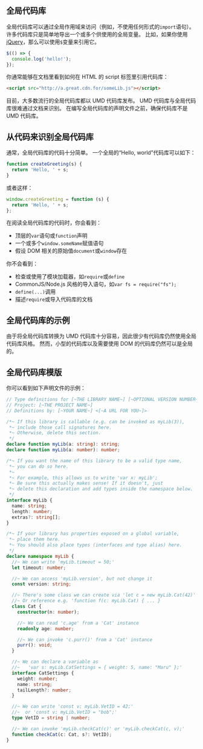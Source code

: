 ## 全局代码库

全局代码库可以通过全局作用域来访问（例如，不使用任何形式的`import`语句）。
许多代码库只是简单地导出一个或多个供使用的全局变量。
比如，如果你使用[jQuery](https://jquery.com/)，那么可以使用`$`变量来引用它。

```ts
$(() => {
  console.log('hello!');
});
```

你通常能够在文档里看到如何在 HTML 的 script 标签里引用代码库：

```html
<script src="http://a.great.cdn.for/someLib.js"></script>
```

目前，大多数流行的全局代码库都以 UMD 代码库发布。
UMD 代码库与全局代码库很难通过文档来识别。
在编写全局代码库的声明文件之前，确保代码库不是 UMD 代码库。

## 从代码来识别全局代码库

通常，全局代码库的代码十分简单。
一个全局的“Hello, world”代码库可以如下：

```js
function createGreeting(s) {
  return 'Hello, ' + s;
}
```

或者这样：

```js
window.createGreeting = function (s) {
  return 'Hello, ' + s;
};
```

在阅读全局代码库的代码时，你会看到：

- 顶层的`var`语句或`function`声明
- 一个或多个`window.someName`赋值语句
- 假设 DOM 相关的原始值`document`或`window`存在

你不会看到：

- 检查或使用了模块加载器，如`require`或`define`
- CommonJS/Node.js 风格的导入语句，如`var fs = require("fs");`
- `define(...)`调用
- 描述`require`或导入代码库的文档

## 全局代码库的示例

由于将全局代码库转换为 UMD 代码库十分容易，因此很少有代码库仍然使用全局代码库风格。
然而，小型的代码库以及需要使用 DOM 的代码库仍然可以是全局的。

## 全局代码库模版

你可以看到如下声明文件的示例：

```ts
// Type definitions for [~THE LIBRARY NAME~] [~OPTIONAL VERSION NUMBER~]
// Project: [~THE PROJECT NAME~]
// Definitions by: [~YOUR NAME~] <[~A URL FOR YOU~]>

/*~ If this library is callable (e.g. can be invoked as myLib(3)),
 *~ include those call signatures here.
 *~ Otherwise, delete this section.
 */
declare function myLib(a: string): string;
declare function myLib(a: number): number;

/*~ If you want the name of this library to be a valid type name,
 *~ you can do so here.
 *~
 *~ For example, this allows us to write 'var x: myLib';
 *~ Be sure this actually makes sense! If it doesn't, just
 *~ delete this declaration and add types inside the namespace below.
 */
interface myLib {
  name: string;
  length: number;
  extras?: string[];
}

/*~ If your library has properties exposed on a global variable,
 *~ place them here.
 *~ You should also place types (interfaces and type alias) here.
 */
declare namespace myLib {
  //~ We can write 'myLib.timeout = 50;'
  let timeout: number;

  //~ We can access 'myLib.version', but not change it
  const version: string;

  //~ There's some class we can create via 'let c = new myLib.Cat(42)'
  //~ Or reference e.g. 'function f(c: myLib.Cat) { ... }
  class Cat {
    constructor(n: number);

    //~ We can read 'c.age' from a 'Cat' instance
    readonly age: number;

    //~ We can invoke 'c.purr()' from a 'Cat' instance
    purr(): void;
  }

  //~ We can declare a variable as
  //~   'var s: myLib.CatSettings = { weight: 5, name: "Maru" };'
  interface CatSettings {
    weight: number;
    name: string;
    tailLength?: number;
  }

  //~ We can write 'const v: myLib.VetID = 42;'
  //~  or 'const v: myLib.VetID = "bob";'
  type VetID = string | number;

  //~ We can invoke 'myLib.checkCat(c)' or 'myLib.checkCat(c, v);'
  function checkCat(c: Cat, s?: VetID);
}
```
